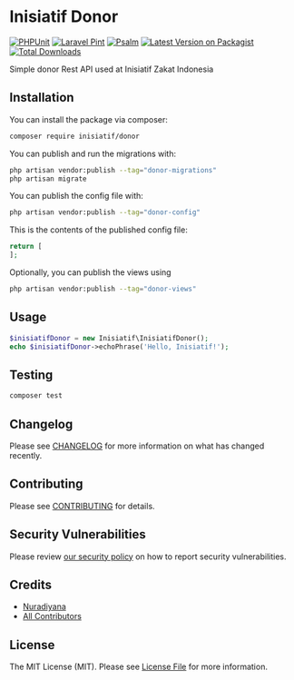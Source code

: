 # Inisiatif Donor

[![PHPUnit](https://github.com/atInisiatifZakat/donor/actions/workflows/run-tests.yml/badge.svg?branch=main)](https://github.com/atInisiatifZakat/donor/actions/workflows/run-tests.yml)
[![Laravel Pint](https://github.com/atInisiatifZakat/donor/actions/workflows/fix-php-code-style-issues.yml/badge.svg?branch=main)](https://github.com/atInisiatifZakat/donor/actions/workflows/fix-php-code-style-issues.yml)
[![Psalm](https://github.com/atInisiatifZakat/donor/actions/workflows/run-psalm-static-analyst.yml/badge.svg?branch=main)](https://github.com/atInisiatifZakat/donor/actions/workflows/run-psalm-static-analyst.yml)
[![Latest Version on Packagist](https://img.shields.io/packagist/v/inisiatif/donor.svg?style=flat-square)](https://packagist.org/packages/inisiatif/donor)
[![Total Downloads](https://img.shields.io/packagist/dt/inisiatif/donor.svg?style=flat-square)](https://packagist.org/packages/inisiatif/donor)

Simple donor Rest API used at Inisiatif Zakat Indonesia

## Installation

You can install the package via composer:

```bash
composer require inisiatif/donor
```

You can publish and run the migrations with:

```bash
php artisan vendor:publish --tag="donor-migrations"
php artisan migrate
```

You can publish the config file with:

```bash
php artisan vendor:publish --tag="donor-config"
```

This is the contents of the published config file:

```php
return [
];
```

Optionally, you can publish the views using

```bash
php artisan vendor:publish --tag="donor-views"
```

## Usage

```php
$inisiatifDonor = new Inisiatif\InisiatifDonor();
echo $inisiatifDonor->echoPhrase('Hello, Inisiatif!');
```

## Testing

```bash
composer test
```

## Changelog

Please see [CHANGELOG](CHANGELOG.md) for more information on what has changed recently.

## Contributing

Please see [CONTRIBUTING](CONTRIBUTING.md) for details.

## Security Vulnerabilities

Please review [our security policy](../../security/policy) on how to report security vulnerabilities.

## Credits

- [Nuradiyana](https://github.com/atInisiatifZakat)
- [All Contributors](../../contributors)

## License

The MIT License (MIT). Please see [License File](LICENSE.md) for more information.
